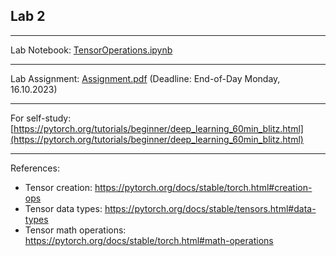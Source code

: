 ## Lab 2

***
Lab Notebook: [TensorOperations.ipynb](./TensorOperations.ipynb)

***
Lab Assignment:
[Assignment.pdf](./Assignment.pdf) (Deadline: End-of-Day Monday, 16.10.2023)

***
For self-study:
[https://pytorch.org/tutorials/beginner/deep_learning_60min_blitz.html](https://pytorch.org/tutorials/beginner/deep_learning_60min_blitz.html)

***
References:
 - Tensor creation: https://pytorch.org/docs/stable/torch.html#creation-ops
 - Tensor data types: https://pytorch.org/docs/stable/tensors.html#data-types
 - Tensor math operations: https://pytorch.org/docs/stable/torch.html#math-operations
